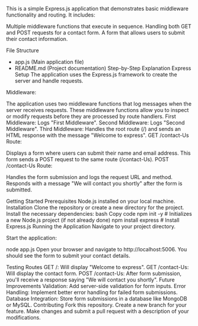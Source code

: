 This is a simple Express.js application that demonstrates basic middleware functionality and routing. It includes:

Multiple middleware functions that execute in sequence.
Handling both GET and POST requests for a contact form.
A form that allows users to submit their contact information.

File Structure
- app.js          (Main application file)
- README.md       (Project documentation)
Step-by-Step Explanation
Express Setup The application uses the Express.js framework to create the server and handle requests.

Middleware:

The application uses two middleware functions that log messages when the server receives requests.
These middleware functions allow you to inspect or modify requests before they are processed by route handlers.
First Middleware: Logs "First Middleware".
Second Middleware: Logs "Second Middleware".
Third Middleware: Handles the root route (/) and sends an HTML response with the message "Welcome to express".
GET /contact-Us Route:

Displays a form where users can submit their name and email address.
This form sends a POST request to the same route (/contact-Us).
POST /contact-Us Route:

Handles the form submission and logs the request URL and method.
Responds with a message "We will contact you shortly" after the form is submitted.





Getting Started
Prerequisites
Node.js installed on your local machine.
Installation
Clone the repository or create a new directory for the project.
Install the necessary dependencies:
bash
Copy code
npm init -y           # Initializes a new Node.js project (if not already done)
npm install express   # Install Express.js
Running the Application
Navigate to your project directory.

Start the application:

node app.js
Open your browser and navigate to http://localhost:5006. You should see the form to submit your contact details.

Testing Routes
GET /: Will display "Welcome to express".
GET /contact-Us: Will display the contact form.
POST /contact-Us: After form submission, you'll receive a response saying "We will contact you shortly".
Future Improvements
Validation: Add server-side validation for form inputs.
Error Handling: Implement better error handling for failed form submissions.
Database Integration: Store form submissions in a database like MongoDB or MySQL.
Contributing
Fork this repository.
Create a new branch for your feature.
Make changes and submit a pull request with a description of your modifications.
